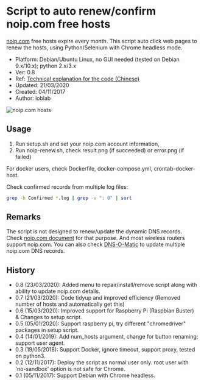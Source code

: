 # Script to auto renew/confirm noip.com free hosts

[noip.com](https://www.noip.com/) free hosts expire every month.
This script auto click web pages to renew the hosts,
using Python/Selenium with Chrome headless mode.

- Platform: Debian/Ubuntu Linux, no GUI needed (tested on Debian 9.x/10.x); python 2.x/3.x
- Ver: 0.8
- Ref: [Technical explanation for the code (Chinese)](http://www.jianshu.com/p/3c8196175147)
- Updated: 21/03/2020
- Created: 04/11/2017
- Author: loblab

![noip.com hosts](https://raw.githubusercontent.com/loblab/noip-renew/master/screenshot.png)

## Usage

1. Run setup.sh and set your noip.com account information,
2. Run noip-renew.sh, check result.png (if succeeded) or error.png (if failed)

For docker users, check Dockerfile, docker-compose.yml, crontab-docker-host.

Check confirmed records from multiple log files:

``` bash
grep -h Confirmed *.log | grep -v ": 0" | sort
```

## Remarks

The script is not designed to renew/update the dynamic DNS records.
Check [noip.com document](https://www.noip.com/integrate) for that purpose.
And most wireless routers support noip.com.
You can also check [DNS-O-Matic](https://dnsomatic.com/) to update multiple noip.com DNS records.

## History

- 0.8 (23/03/2020): Added menu to repair/install/remove script along with ability to update noip.com details.
- 0.7 (21/03/2020): Code tidyup and improved efficiency (Removed number of hosts and automatically get this)
- 0.6 (15/03/2020): Improved support for Raspberry Pi (Raspbian Buster) & Changes to setup script.
- 0.5 (05/01/2020): Support raspberry pi, try different "chromedriver" packages in setup script.
- 0.4 (14/01/2019): Add num_hosts argument, change for button renaming; support user agent.
- 0.3 (19/05/2018): Support Docker, ignore timeout, support proxy, tested on python3.
- 0.2 (12/11/2017): Deploy the script as normal user only. root user with 'no-sandbox' option is not safe for Chrome.
- 0.1 (05/11/2017): Support Debian with Chrome headless.
